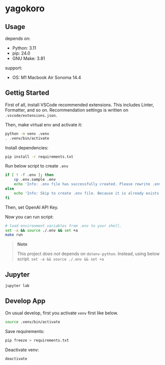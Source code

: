 # yagokoro

## Usage

depends on:
- Python: 3.11
- pip: 24.0
- GNU Make: 3.81

support:
- OS: M1 Macbook Air Sonoma 14.4


## Gettig Started
First of all, install VSCode recommended extensions. This includes Linter, Formatter, and so on. Recommendation settings is written on `.vscode/extensions.json`.

Then, make virtual env and activate it:

```bash
python -m venv .venv
. .venv/bin/activate
```

Install dependencies:

```bash
pip install -r requirements.txt
```

Run below script to create `.env`

```bash
if [ ! -f .env ]; then
    cp .env.sample .env
    echo 'Info: .env file has successfully created. Please rewrite .env file'
else
    echo 'Info: Skip to create .env file. Because it is already exists.'
fi
```

Then, set OpenAI API Key.

Now you can run script:

```bash
# load environment variables from .env to your shell.
set -a && source ./.env && set +a
make run
```

> **Note**
>
> This project *does not* depends on `dotenv-python`. Instead, using below script.
> `set -a && source ./.env && set +a`

## Jupyter

```bash
jupyter lab
```

## Develop App
On usual develop, first you activate `venv` first like below.

```bash
source .venv/bin/activate
```

Save requirements:

```bash
pip freeze > requirements.txt
```

Deactivate venv:

```bash
deactivate
```
